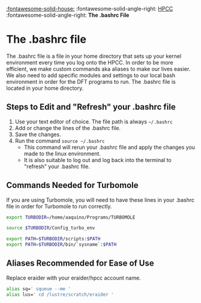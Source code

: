 [:fontawesome-solid-house:](../index.md) :fontawesome-solid-angle-right: [HPCC](index.md) :fontawesome-solid-angle-right: **The .bashrc File**
# The .bashrc file

The .bashrc file is a file in your home directory that sets up your kernel environment every time you log onto the HPCC.
In order to be more efficient, we make custom commands aka aliases to make our lives easier.
We also need to add specific modules and settings to our local bash environment in order for the DFT programs to run.
The .bashrc file is located in your home directory.

## Steps to Edit and "Refresh" your .bashrc file

1. Use your text editor of choice. The file path is always `~/.bashrc`
2. Add or change the lines of the .bashrc file.
3. Save the changes.
4. Run the command `source ~/.bashrc` 
    * This command will rerun your .bashrc file and apply the changes you made to the linux environment.
    * It is also suitable to log out and log back into the terminal to "refresh" your .bashrc file.

## Commands Needed for Turbomole

If you are using Turbomole, you will need to have these lines in your .bashrc file in order for Turbomole to run correctly.

``` bash
export TURBODIR=/home/aaquino/Programs/TURBOMOLE

source $TURBODIR/Config_turbo_env

export PATH=$TURBODIR/scripts:$PATH
export PATH=$TURBODIR/bin/`sysname`:$PATH
``` 

## Aliases Recommended for Ease of Use

Replace eraider with your eraider/hpcc account name.

``` bash
alias sq=' squeue --me '
alias lus=' cd /lustre/scratch/eraider '

```
